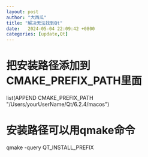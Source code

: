```yaml
---
layout: post
author: "大西瓜"
title: "解决无法找到Qt"
date:   2024-05-04 22:09:42 +0800
categories: [update,Qt] 
---
```



# 把安装路径添加到CMAKE_PREFIX_PATH里面
list(APPEND CMAKE_PREFIX_PATH "/Users/yourUserName/Qt/6.2.4/macos")



# 安装路径可以用qmake命令
qmake -query QT_INSTALL_PREFIX

